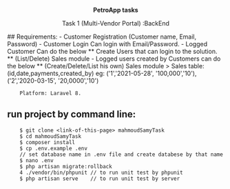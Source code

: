 <p align="center"> <b>PetroApp tasks </b> </p>
<p align="center"> Task 1 (Multi-Vendor Portal) :BackEnd </p>
## Requirements:
- Customer Registration (Customer name, Email, Password)
- Customer Login Can login with Email/Password.
- Logged Customer Can do the below
** Create Users that can login to the solution.
** (List/Delete) Sales module
- Logged users created by Customers can do the below
** (Create/Delete/List his own) Sales module
> Sales table: (id,date,payments,created_by) eg: ('1','2021-05-28', '100,000','10'),
('2','2020-03-15', '20,0000','10')

``` 
    Platform: Laravel 8.
```

## run project by command line:

``` 
    $ git clone <link-of-this-page> mahmoudSamyTask
    $ cd mahmoudSamyTask
    $ composer install
    $ cp .env.example .env
    // set database name in .env file and create databese by that name
    $ nano .env
    $ php artisan migrate:rollback
    4 ./vendor/bin/phpunit // to run unit test by phpunit
    $ php artisan serve    // to run unit test by server
```
